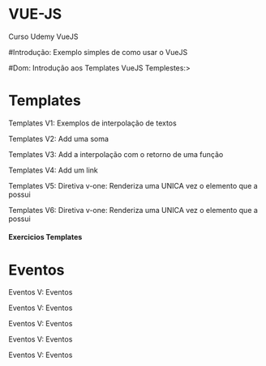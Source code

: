 # VUE-JS
Curso Udemy VueJS

#Introdução:
Exemplo simples de como usar o VueJS

#Dom:
Introdução aos Templates VueJS
Templestes:>
<h1>Templates</h1>
<p>
Templates V1: Exemplos de interpolação de textos
</p>
<p>
Templates V2: Add uma soma
</p>
<p>
Templates V3: Add a interpolação com o retorno de uma função 
</p>
<p>
Templates V4: Add um link 
</p>
<p>
Templates V5: Diretiva v-one: Renderiza uma UNICA vez o elemento que a possui
</p>
<p>
Templates V6: Diretiva v-one: Renderiza uma UNICA vez o elemento que a possui
</p>
<h4>Exercicios Templates</h4>

<h1>Eventos</h1>
<p>
Eventos V: Eventos 
</p>
<p>
Eventos V: Eventos 
</p>
<p>
Eventos V: Eventos 
</p>
<p>
Eventos V: Eventos 
<p>
Eventos V: Eventos 
</p>


